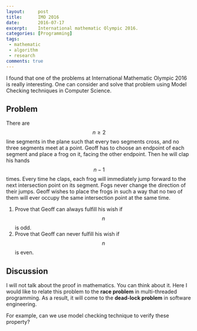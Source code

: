 ```yaml
---
layout:     post
title:      IMO 2016
date:       2016-07-17
excerpt:    International mathematic Olympic 2016.
categories: [Programming]
tags:
 - mathematic
 - algorithm
 - research
comments: true
---
```


I found that one of the problems at International Mathematic Olympic 2016 is really 
interesting. One can consider and solve that problem using Model Checking techniques 
in Computer Science.

## Problem
There are $$n \geq 2$$ line segments in the plane such that every two segments cross, 
and no three segments meet at a point. Geoff has to choose an endpoint of each segment 
and place a frog on it, facing the other endpoint. Then he will clap his hands $$n - 1$$ 
times. Every time he claps, each frog will immediately jump forward to the next 
intersection point on its segment. Fogs never change the direction of their jumps. 
Geoff wishes to place the frogs in such a way that no two of them will ever occupy 
the same intersection point at the same time.
1. Prove that Geoff can always fulfill his wish if $$n$$ is odd.
2. Prove that Geoff can never fulfill his wish if $$n$$ is even.

## Discussion
I will not talk about the proof in mathematics. You can think about it. Here I would 
like to relate this problem to the __race problem__ in multi-threaded programming. As 
a result, it will come to the __dead-lock problem__ in software engineering.

For example, can we use model checking technique to verify these property?
